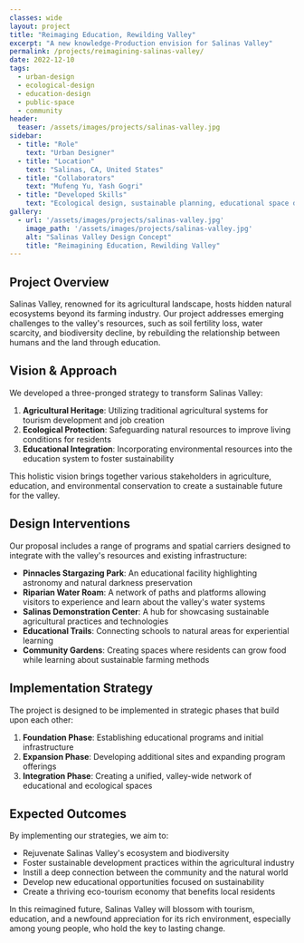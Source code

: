 ```yaml
---
classes: wide
layout: project
title: "Reimaging Education, Rewilding Valley"
excerpt: "A new knowledge-Production envision for Salinas Valley"
permalink: /projects/reimagining-salinas-valley/
date: 2022-12-10
tags:
  - urban-design
  - ecological-design
  - education-design
  - public-space
  - community
header:
  teaser: /assets/images/projects/salinas-valley.jpg
sidebar:
  - title: "Role"
    text: "Urban Designer"
  - title: "Location"
    text: "Salinas, CA, United States"
  - title: "Collaborators"
    text: "Mufeng Yu, Yash Gogri"
  - title: "Developed Skills"
    text: "Ecological design, sustainable planning, educational space design"
gallery:
  - url: '/assets/images/projects/salinas-valley.jpg'
    image_path: '/assets/images/projects/salinas-valley.jpg'
    alt: "Salinas Valley Design Concept"
    title: "Reimagining Education, Rewilding Valley"
---
```


## Project Overview

Salinas Valley, renowned for its agricultural landscape, hosts hidden natural ecosystems beyond its farming industry. Our project addresses emerging challenges to the valley's resources, such as soil fertility loss, water scarcity, and biodiversity decline, by rebuilding the relationship between humans and the land through education.

## Vision & Approach

We developed a three-pronged strategy to transform Salinas Valley:

1. **Agricultural Heritage**: Utilizing traditional agricultural systems for tourism development and job creation
2. **Ecological Protection**: Safeguarding natural resources to improve living conditions for residents
3. **Educational Integration**: Incorporating environmental resources into the education system to foster sustainability

This holistic vision brings together various stakeholders in agriculture, education, and environmental conservation to create a sustainable future for the valley.

## Design Interventions

Our proposal includes a range of programs and spatial carriers designed to integrate with the valley's resources and existing infrastructure:

- **Pinnacles Stargazing Park**: An educational facility highlighting astronomy and natural darkness preservation
- **Riparian Water Roam**: A network of paths and platforms allowing visitors to experience and learn about the valley's water systems
- **Salinas Demonstration Center**: A hub for showcasing sustainable agricultural practices and technologies
- **Educational Trails**: Connecting schools to natural areas for experiential learning
- **Community Gardens**: Creating spaces where residents can grow food while learning about sustainable farming methods

## Implementation Strategy

The project is designed to be implemented in strategic phases that build upon each other:

1. **Foundation Phase**: Establishing educational programs and initial infrastructure
2. **Expansion Phase**: Developing additional sites and expanding program offerings
3. **Integration Phase**: Creating a unified, valley-wide network of educational and ecological spaces

## Expected Outcomes

By implementing our strategies, we aim to:

- Rejuvenate Salinas Valley's ecosystem and biodiversity
- Foster sustainable development practices within the agricultural industry
- Instill a deep connection between the community and the natural world
- Develop new educational opportunities focused on sustainability
- Create a thriving eco-tourism economy that benefits local residents

In this reimagined future, Salinas Valley will blossom with tourism, education, and a newfound appreciation for its rich environment, especially among young people, who hold the key to lasting change. 
